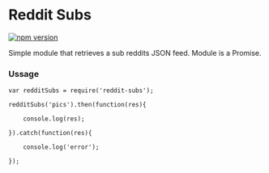 Reddit Subs
===========

[ ![npm version](https://badge.fury.io/js/reddit-subs.svg)](https://badge.fury.io/js/reddit-subs)

Simple module that retrieves a sub reddits JSON feed. Module is a Promise.

### Ussage

    var redditSubs = require('reddit-subs');

    redditSubs('pics').then(function(res){
    
        console.log(res);
    
    }).catch(function(res){
    
        console.log('error');
    
    });